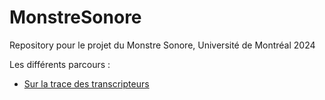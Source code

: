 # MonstreSonore
Repository pour le projet du Monstre Sonore, Université de Montréal 2024

Les différents parcours : 

- [Sur la trace des transcripteurs]([parcours1.html](https://mmellet.github.io/MonstreSonore/parcours1.html)https://mmellet.github.io/MonstreSonore/parcours1.html)
